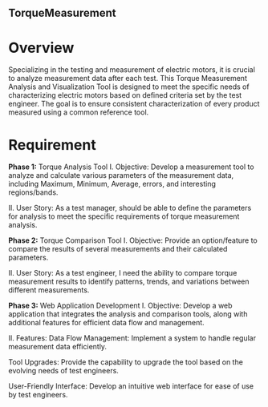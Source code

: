 ## TorqueMeasurement

# Overview
Specializing in the testing and measurement of electric motors, it is crucial to analyze measurement data after each test. This Torque Measurement Analysis and Visualization Tool is designed to meet the specific needs of characterizing electric motors based on defined criteria set by the test engineer. The goal is to ensure consistent characterization of every product measured using a common reference tool.

# Requirement
**Phase 1:** Torque Analysis Tool
I. Objective:
Develop a measurement tool to analyze and calculate various parameters of the measurement data, including Maximum, Minimum, Average, errors, and interesting regions/bands.

II. User Story:
As a test manager, should be able to define the parameters for analysis to meet the specific requirements of torque measurement analysis.

**Phase 2:** Torque Comparison Tool
I. Objective:
Provide an option/feature to compare the results of several measurements and their calculated parameters.

II. User Story:
As a test engineer, I need the ability to compare torque measurement results to identify patterns, trends, and variations between different measurements.

**Phase 3:** Web Application Development
I. Objective:
Develop a web application that integrates the analysis and comparison tools, along with additional features for efficient data flow and management.

II. Features:
Data Flow Management:
Implement a system to handle regular measurement data efficiently.

Tool Upgrades:
Provide the capability to upgrade the tool based on the evolving needs of test engineers.

User-Friendly Interface:
Develop an intuitive web interface for ease of use by test engineers.
